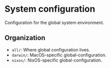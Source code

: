# System configuration

Configuration for the global system environment.

## Organization

- `all/`: Where global configuration lives.
- `darwin/`: MacOS-specific global-configuration.
- `nixos/`: NixOS-specific global-configuration.
